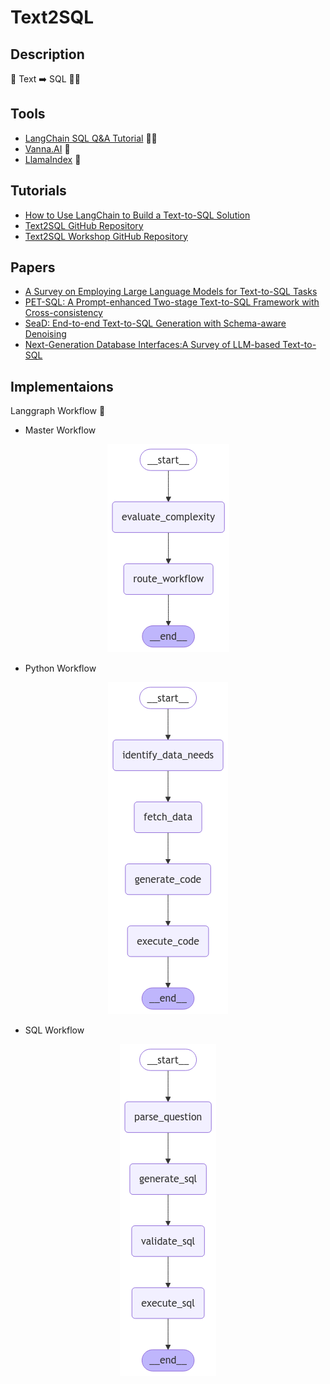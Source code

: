 # Text2SQL

## Description
📔 Text ➡️ SQL 🧑‍💻

## Tools
- [LangChain SQL Q&A Tutorial](https://python.langchain.com/docs/tutorials/sql_qa/) 🦜🔗
- [Vanna.AI](https://vanna.ai/) 🔮
- [LlamaIndex](https://www.llamaindex.ai/) 🦙

## Tutorials
- [How to Use LangChain to Build a Text-to-SQL Solution](https://medium.com/@marvin_thompson/how-to-use-langchain-to-build-a-text-to-sql-solution-54a173f312a5)
- [Text2SQL GitHub Repository](https://github.com/WeitaoLu/Text2SQL)
- [Text2SQL Workshop GitHub Repository](https://github.com/weet-ai/text2sql-workshop)

## Papers
- [A Survey on Employing Large Language Models for Text-to-SQL Tasks](https://arxiv.org/html/2407.15186v2)
- [PET-SQL: A Prompt-enhanced Two-stage Text-to-SQL Framework with Cross-consistency](https://arxiv.org/html/2403.09732v1)
- [SeaD: End-to-end Text-to-SQL Generation with Schema-aware Denoising](https://arxiv.org/pdf/2105.07911)
- [Next-Generation Database Interfaces:A Survey of LLM-based Text-to-SQL](https://arxiv.org/pdf/2406.08426)

## Implementaions

Langgraph Workflow 🦜

- Master Workflow
<p align="center">
  <img src="/src/workflow_visualizations/master_workflow.png" alt="Master Workflow"/>
</p>

- Python Workflow
<p align="center">
  <img src="/src/workflow_visualizations/python_workflow.png" alt="Python Workflow"/>
</p>

- SQL Workflow
<p align="center">
  <img src="/src/workflow_visualizations/sql_workflow.png" alt="SQL Workflow"/>
</p>
